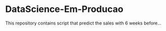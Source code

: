 # DataScience-Em-Producao
This repository contains script that predict the sales with 6 weeks before...
